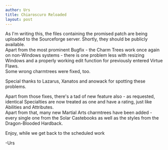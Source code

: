 ```yaml
---
author: Urs
title: Chiaroscuro Reloaded
layout: post
---
```


As I'm writing this, the files containing the promised patch are being uploaded to the Sourceforge server. Shortly, they should be publicly available.  
Apart from the most prominent Bugfix - the Charm Trees work once again on non-Windows systems - there is one problem less with resizing Windows and a properly working edit function for previously entered Virtue Flaws.  
Some wrong charmtrees were fixed, too.  

Special thanks to Lazarus, Xanatos and anowack for spotting these problems.

Apart from those fixes, there's a tad of new feature also - as requested, identical Specialties are now treated as one and have a rating, just like Abilities and Attributes.  
Apart from that, many new Martial Arts charmtrees have been added - every single one from the Solar Castebooks as well as the styles from the Dragon-Blooded Hardback. 

Enjoy, while we get back to the scheduled work

-Urs